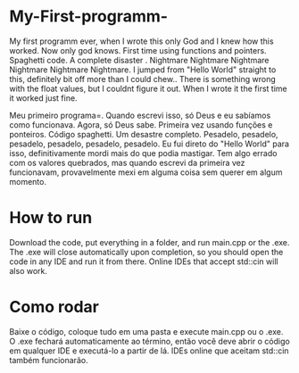 # My-First-programm-

My first programm ever, when I wrote this only God and I knew how this worked. Now only god knows. First time using functions and pointers. Spaghetti code. A complete disaster . Nightmare Nightmare Nightmare Nightmare Nightmare Nightmare. I jumped from "Hello World" straight to this, definitely bit off more than I could chew..
There is something wrong with the float values, but I couldnt figure it out. When I wrote it the first time it worked just fine.

Meu primeiro programa=. Quando escrevi isso, só Deus e eu sabíamos como funcionava. Agora, só Deus sabe.
Primeira vez usando funções e ponteiros. Código spaghetti. Um desastre completo. Pesadelo, pesadelo, pesadelo, pesadelo, pesadelo, pesadelo.
Eu fui direto do "Hello World" para isso, definitivamente mordi mais do que podia mastigar.
Tem algo errado com os valores quebrados, mas quando escrevi da primeira vez funcionavam, provavelmente mexi em alguma coisa sem querer em algum momento.


# How to run
Download the code, put everything in a folder, and run main.cpp or the .exe. The .exe will close automatically upon completion, so you should open the code in any IDE and run it from there. Online IDEs that accept std::cin will also work.

# Como rodar
Baixe o código, coloque tudo em uma pasta e execute main.cpp ou o .exe. O .exe fechará automaticamente ao término, então você deve abrir o código em qualquer IDE e executá-lo a partir de lá. IDEs online que aceitam std::cin também funcionarão.
